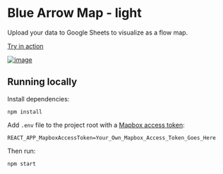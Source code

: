 # Blue Arrow Map - light

Upload your data to Google Sheets to visualize as a flow map.

[Try in action](https://blue-arrow-map-light.netlify.com/)

[![image](https://user-images.githubusercontent.com/351828/50651937-31146d00-0f85-11e9-88b2-b18ec6e4553f.png)](https://blue-arrow-map-light.netlify.com/1zNbTBLInPOBcCwCDdoSdnnUDdOfDyStFdhPC6nJmBl8)


## Running locally

Install dependencies:

    npm install

Add `.env` file to the project root with a [Mapbox access token](https://www.mapbox.com/help/define-access-token/):

    REACT_APP_MapboxAccessToken=Your_Own_Mapbox_Access_Token_Goes_Here

Then run:

    npm start
